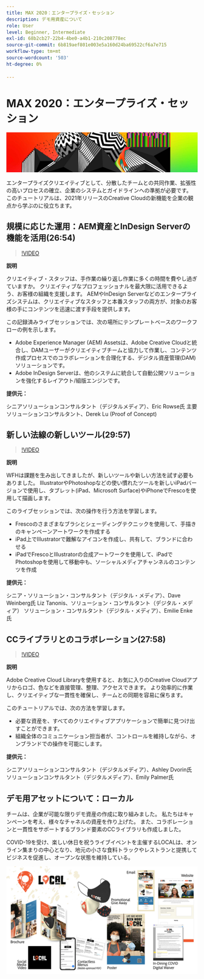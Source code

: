 ```yaml
---
title: MAX 2020：エンタープライズ・セッション
description: デモ用資産について
role: User
level: Beginner, Intermediate
exl-id: 68b2cb27-22b4-4be0-a4b1-210c208778ec
source-git-commit: 6b819aef801e003e5a160d24ba69522cf6a7e715
workflow-type: tm+mt
source-wordcount: '503'
ht-degree: 0%

---
```


# MAX 2020：エンタープライズ・セッション

![最大2020ヒーローイメージ](../assets/MAX2020.jpg)

エンタープライズクリエイティブとして、分散したチームとの共同作業、拡張性の高いプロセスの確立、企業のシステムとガイドラインへの準拠が必要です。 このチュートリアルは、2021年リリースのCreative Cloudの新機能を企業の観点から学ぶのに役立ちます。

## 規模に応じた運用：AEM資産とInDesign Serverの機能を活用(26:54)

>[!VIDEO](https://video.tv.adobe.com/v/327112?hidetitle=true)

**説明**

クリエイティブ・スタッフは、手作業の繰り返し作業に多くの時間を費やし過ぎていますか。 クリエイティブなプロフェッショナルを最大限に活用できるよう、お客様の組織を支援します。 AEMやInDesign Serverなどのエンタープライズシステムは、クリエイティブなスタッフと本番スタッフの両方が、対象のお客様の手にコンテンツを迅速に渡す手段を提供します。

この記録済みライブセッションでは、次の場所にテンプレートベースのワークフローの例を示します。
* Adobe Experience Manager (AEM) Assetsは、Adobe Creative Cloudと統合し、DAMユーザーがクリエイティブチームと協力して作業し、コンテンツ作成プロセスでのコラボレーションを合理化する、デジタル資産管理(DAM)ソリューションです。
* Adobe InDesign Serverは、他のシステムに統合して自動公開ソリューションを強化するレイアウト/組版エンジンです。

**提供元：**

シニアソリューションコンサルタント（デジタルメディア）、Eric Rowse氏
主要ソリューションコンサルタント、Derek Lu (Proof of Concept)

## 新しい法線の新しいツール(29:57)

>[!VIDEO](https://video.tv.adobe.com/v/328232?hidetitle=true)

**説明**

WFHは課題を生み出してきましたが、新しいツールや新しい方法を試す必要もありました。 IllustratorやPhotoshopなどの使い慣れたツールを新しいiPadバージョンで使用し、タブレット(iPad、Microsoft Surface)やiPhoneでFrescoを使用して描画します。

このライブセッションでは、次の操作を行う方法を学習します。
* Frescoのさまざまなブラシとシェーディングテクニックを使用して、手描きのキャンペーンアートワークを作成する
* iPad上でIllustratorで難解なアイコンを作成し、共有して、ブランドに合わせる
* iPadでFrescoとIllustratorの合成アートワークを使用して、iPadでPhotoshopを使用して移動中も、ソーシャルメディアチャンネルのコンテンツを作成

**提供元：**

シニア・ソリューション・コンサルタント（デジタル・メディア）、Dave Weinberg氏
Liz Tanonis、ソリューション・コンサルタント（デジタル・メディア）
ソリューション・コンサルタント（デジタル・メディア）、Emilie Enke氏

## CCライブラリとのコラボレーション(27:58)

>[!VIDEO](https://video.tv.adobe.com/v/328199?hidetitle=true)

**説明**

Adobe Creative Cloud Libraryを使用すると、お気に入りのCreative Cloudアプリからロゴ、色などを直接管理、整理、アクセスできます。 より効率的に作業し、クリエイティブな一貫性を確保し、チームとの同期を容易に保ちます。

このチュートリアルでは、次の方法を学習します。
* 必要な資産を、すべてのクリエイティブアプリケーションで簡単に見つけ出すことができます。
* 組織全体のコミュニケーション担当者が、コントロールを維持しながら、オンブランドでの操作を可能にします。

**提供元：**

シニアソリューションコンサルタント（デジタルメディア）、Ashley Dvorin氏
ソリューションコンサルタント（デジタルメディア）、Emily Palmer氏

## デモ用アセットについて：ローカル

チームは、企業が可能な限りデモ資産の作成に取り組みました。 私たちはキャンペーンを考え、様々なチャネルの資産を作り上げた。 また、コラボレーションと一貫性をサポートするブランド要素のCCライブラリも作成しました。

COVID-19を受け、楽しい休日を祝うライブイベントを主催するLOCALは、オンライン集まりの中心となり、地元の小さな食料トラックやレストランと提携してビジネスを促進し、オープンな状態を維持している。

![LOCALデモ資産](../assets/demo_local_assets-WIP-v1.jpg)

